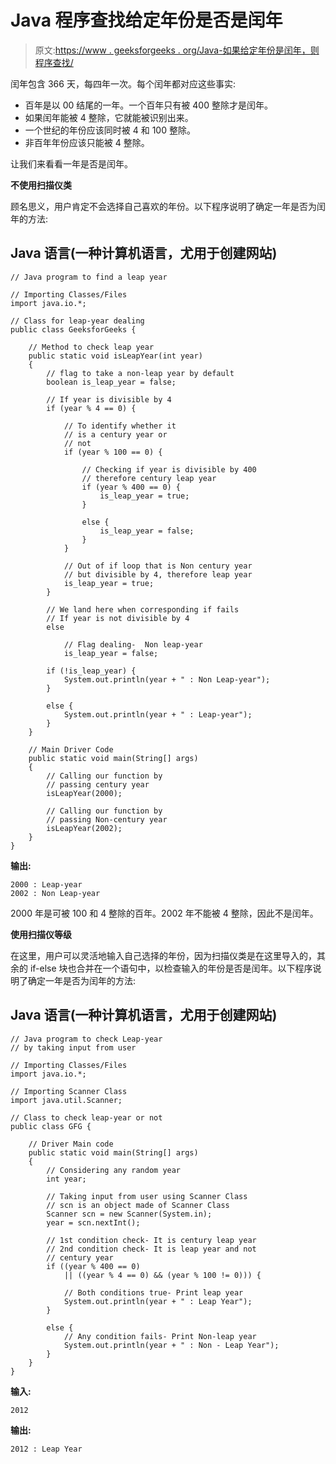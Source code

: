 # Java 程序查找给定年份是否是闰年

> 原文:[https://www . geeksforgeeks . org/Java-如果给定年份是闰年，则程序查找/](https://www.geeksforgeeks.org/java-program-to-find-if-a-given-year-is-a-leap-year/)

闰年包含 366 天，每四年一次。每个闰年都对应这些事实:

*   百年是以 00 结尾的一年。一个百年只有被 400 整除才是闰年。
*   如果闰年能被 4 整除，它就能被识别出来。
*   一个世纪的年份应该同时被 4 和 100 整除。
*   非百年年份应该只能被 4 整除。

让我们来看看一年是否是闰年。

**不使用扫描仪类**

顾名思义，用户肯定不会选择自己喜欢的年份。以下程序说明了确定一年是否为闰年的方法:

## Java 语言(一种计算机语言，尤用于创建网站)

```
// Java program to find a leap year

// Importing Classes/Files
import java.io.*;

// Class for leap-year dealing
public class GeeksforGeeks {

    // Method to check leap year
    public static void isLeapYear(int year)
    {
        // flag to take a non-leap year by default
        boolean is_leap_year = false;

        // If year is divisible by 4
        if (year % 4 == 0) {

            // To identify whether it
            // is a century year or
            // not
            if (year % 100 == 0) {

                // Checking if year is divisible by 400
                // therefore century leap year
                if (year % 400 == 0) {
                    is_leap_year = true;
                }

                else {
                    is_leap_year = false;
                }
            }

            // Out of if loop that is Non century year
            // but divisible by 4, therefore leap year
            is_leap_year = true;
        }

        // We land here when corresponding if fails
        // If year is not divisible by 4
        else

            // Flag dealing-  Non leap-year
            is_leap_year = false;

        if (!is_leap_year) {
            System.out.println(year + " : Non Leap-year");
        }

        else {
            System.out.println(year + " : Leap-year");
        }
    }

    // Main Driver Code
    public static void main(String[] args)
    {
        // Calling our function by
        // passing century year
        isLeapYear(2000);

        // Calling our function by
        // passing Non-century year
        isLeapYear(2002);
    }
}
```

**输出:**

```
2000 : Leap-year
2002 : Non Leap-year
```

2000 年是可被 100 和 4 整除的百年。2002 年不能被 4 整除，因此不是闰年。

**使用扫描仪等级**

在这里，用户可以灵活地输入自己选择的年份，因为扫描仪类是在这里导入的，其余的 if-else 块也合并在一个语句中，以检查输入的年份是否是闰年。以下程序说明了确定一年是否为闰年的方法:

## Java 语言(一种计算机语言，尤用于创建网站)

```
// Java program to check Leap-year
// by taking input from user

// Importing Classes/Files
import java.io.*;

// Importing Scanner Class
import java.util.Scanner;

// Class to check leap-year or not
public class GFG {

    // Driver Main code
    public static void main(String[] args)
    {
        // Considering any random year
        int year;

        // Taking input from user using Scanner Class
        // scn is an object made of Scanner Class
        Scanner scn = new Scanner(System.in);
        year = scn.nextInt();

        // 1st condition check- It is century leap year
        // 2nd condition check- It is leap year and not
        // century year
        if ((year % 400 == 0)
            || ((year % 4 == 0) && (year % 100 != 0))) {

            // Both conditions true- Print leap year
            System.out.println(year + " : Leap Year");
        }

        else {
            // Any condition fails- Print Non-leap year
            System.out.println(year + " : Non - Leap Year");
        }
    }
}
```

**输入:**

```
2012
```

**输出:**

```
2012 : Leap Year
```